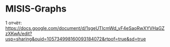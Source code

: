 # MISIS-Graphs  
1 отчёт: https://docs.google.com/document/d/1sgeUTIcmWd_vF4eSaoRwXYVHaGZzXKwA/edit?usp=sharing&ouid=105734998160093184072&rtpof=true&sd=true